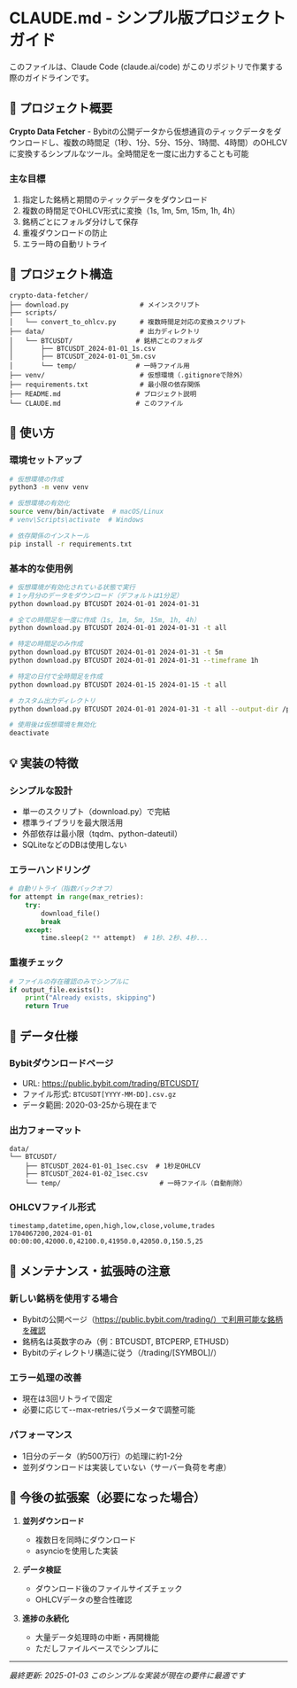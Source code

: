 # CLAUDE.md - シンプル版プロジェクトガイド

このファイルは、Claude Code (claude.ai/code) がこのリポジトリで作業する際のガイドラインです。

## 🎯 プロジェクト概要

**Crypto Data Fetcher** - Bybitの公開データから仮想通貨のティックデータをダウンロードし、複数の時間足（1秒、1分、5分、15分、1時間、4時間）のOHLCVに変換するシンプルなツール。全時間足を一度に出力することも可能

### 主な目標
1. 指定した銘柄と期間のティックデータをダウンロード
2. 複数の時間足でOHLCV形式に変換（1s, 1m, 5m, 15m, 1h, 4h）
3. 銘柄ごとにフォルダ分けして保存
4. 重複ダウンロードの防止
5. エラー時の自動リトライ

## 📁 プロジェクト構造

```
crypto-data-fetcher/
├── download.py                  # メインスクリプト
├── scripts/
│   └── convert_to_ohlcv.py      # 複数時間足対応の変換スクリプト
├── data/                        # 出力ディレクトリ
│   └── BTCUSDT/                # 銘柄ごとのフォルダ
│       ├── BTCUSDT_2024-01-01_1s.csv
│       ├── BTCUSDT_2024-01-01_5m.csv
│       └── temp/               # 一時ファイル用
├── venv/                        # 仮想環境（.gitignoreで除外）
├── requirements.txt             # 最小限の依存関係
├── README.md                   # プロジェクト説明
└── CLAUDE.md                   # このファイル
```

## 🚀 使い方

### 環境セットアップ
```bash
# 仮想環境の作成
python3 -m venv venv

# 仮想環境の有効化
source venv/bin/activate  # macOS/Linux
# venv\Scripts\activate  # Windows

# 依存関係のインストール
pip install -r requirements.txt
```

### 基本的な使用例
```bash
# 仮想環境が有効化されている状態で実行
# 1ヶ月分のデータをダウンロード（デフォルトは1分足）
python download.py BTCUSDT 2024-01-01 2024-01-31

# 全ての時間足を一度に作成（1s, 1m, 5m, 15m, 1h, 4h）
python download.py BTCUSDT 2024-01-01 2024-01-31 -t all

# 特定の時間足のみ作成
python download.py BTCUSDT 2024-01-01 2024-01-31 -t 5m
python download.py BTCUSDT 2024-01-01 2024-01-31 --timeframe 1h

# 特定の日付で全時間足を作成
python download.py BTCUSDT 2024-01-15 2024-01-15 -t all

# カスタム出力ディレクトリ
python download.py BTCUSDT 2024-01-01 2024-01-31 -t all --output-dir /path/to/data

# 使用後は仮想環境を無効化
deactivate
```

## 💡 実装の特徴

### シンプルな設計
- 単一のスクリプト（download.py）で完結
- 標準ライブラリを最大限活用
- 外部依存は最小限（tqdm、python-dateutil）
- SQLiteなどのDBは使用しない

### エラーハンドリング
```python
# 自動リトライ（指数バックオフ）
for attempt in range(max_retries):
    try:
        download_file()
        break
    except:
        time.sleep(2 ** attempt)  # 1秒、2秒、4秒...
```

### 重複チェック
```python
# ファイルの存在確認のみでシンプルに
if output_file.exists():
    print("Already exists, skipping")
    return True
```

## 📝 データ仕様

### Bybitダウンロードページ
- URL: https://public.bybit.com/trading/BTCUSDT/
- ファイル形式: `BTCUSDT[YYYY-MM-DD].csv.gz`
- データ範囲: 2020-03-25から現在まで

### 出力フォーマット
```
data/
└── BTCUSDT/
    ├── BTCUSDT_2024-01-01_1sec.csv  # 1秒足OHLCV
    ├── BTCUSDT_2024-01-02_1sec.csv
    └── temp/                         # 一時ファイル（自動削除）
```

### OHLCVファイル形式
```csv
timestamp,datetime,open,high,low,close,volume,trades
1704067200,2024-01-01 00:00:00,42000.0,42100.0,41950.0,42050.0,150.5,25
```

## 🔧 メンテナンス・拡張時の注意

### 新しい銘柄を使用する場合
- Bybitの公開ページ（https://public.bybit.com/trading/）で利用可能な銘柄を確認
- 銘柄名は英数字のみ（例：BTCUSDT, BTCPERP, ETHUSD）
- Bybitのディレクトリ構造に従う（/trading/[SYMBOL]/）

### エラー処理の改善
- 現在は3回リトライで固定
- 必要に応じて--max-retriesパラメータで調整可能

### パフォーマンス
- 1日分のデータ（約500万行）の処理に約1-2分
- 並列ダウンロードは実装していない（サーバー負荷を考慮）

## 🎯 今後の拡張案（必要になった場合）

1. **並列ダウンロード**
   - 複数日を同時にダウンロード
   - asyncioを使用した実装

2. **データ検証**
   - ダウンロード後のファイルサイズチェック
   - OHLCVデータの整合性確認

3. **進捗の永続化**
   - 大量データ処理時の中断・再開機能
   - ただしファイルベースでシンプルに

---

*最終更新: 2025-01-03*
*このシンプルな実装が現在の要件に最適です*
